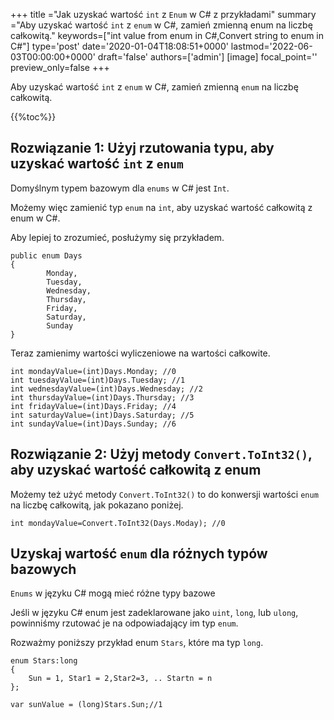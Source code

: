 +++
title   ="Jak uzyskać wartość `int` z `Enum` w C# z przykładami"
summary ="Aby uzyskać wartość `int` z `enum` w C#, zamień zmienną enum na liczbę całkowitą."
keywords=["int value from enum in C#,Convert string to enum in C#"]
type='post'
date='2020-01-04T18:08:51+0000'
lastmod='2022-06-03T00:00:00+0000'
draft='false'
authors=['admin']
[image]
focal_point=''
preview_only=false
+++

Aby uzyskać wartość `int` z `enum` w C#, zamień zmienną `enum` na liczbę całkowitą.

{{%toc%}}

## Rozwiązanie 1: Użyj rzutowania typu, aby uzyskać wartość `int` z `enum`

Domyślnym typem bazowym dla `enums` w C# jest `Int`.

Możemy więc zamienić typ `enum` na `int`, aby uzyskać wartość całkowitą z enum w C#.

Aby lepiej to zrozumieć, posłużymy się przykładem.

```
public enum Days
{
        Monday,  
        Tuesday,  
        Wednesday,  
        Thursday,  
        Friday,  
        Saturday,  
        Sunday
}
```

Teraz zamienimy wartości wyliczeniowe na wartości całkowite.

```
int mondayValue=(int)Days.Monday; //0
int tuesdayValue=(int)Days.Tuesday; //1
int wednesdayValue=(int)Days.Wednesday; //2
int thursdayValue=(int)Days.Thursday; //3
int fridayValue=(int)Days.Friday; //4
int saturdayValue=(int)Days.Saturday; //5
int sundayValue=(int)Days.Sunday; //6
```

## Rozwiązanie 2: Użyj metody `Convert.ToInt32()`, aby uzyskać wartość całkowitą z enum

Możemy też użyć metody `Convert.ToInt32()` to do konwersji wartości `enum` na liczbę całkowitą, jak pokazano poniżej.

```
int mondayValue=Convert.ToInt32(Days.Moday); //0

```

## Uzyskaj wartość `enum` dla różnych typów bazowych

`Enums` w języku C# mogą mieć różne typy bazowe 

Jeśli w języku C# enum jest zadeklarowane jako `uint`, `long`, lub `ulong`, powinniśmy rzutować je na odpowiadający im typ `enum`.

Rozważmy poniższy przykład enum `Stars`, które ma typ `long`.

```
enum Stars:long 
{
    Sun = 1, Star1 = 2,Star2=3, .. Startn = n
};

var sunValue = (long)Stars.Sun;//1
```